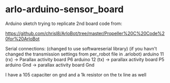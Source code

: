 # arlo-arduino-sensor_board

Arduino sketch trying to replicate 
2nd board code from:

https://github.com/chrisl8/ArloBot/tree/master/Propeller%20C%20Code%20for%20ArloBot

Serial connections: (changed to use softwareserial library)
(if you havn't changed the transmission settings from per_robot file in .arlobot)
arduino 11 (rx) -> Parallax activity board P6
arduino 12 (tx) -> parallax activity board P5
arduino Gnd -> parallax activity board Gnd

I have a 105 capaciter on gnd and a 1k resistor on the tx line as well
